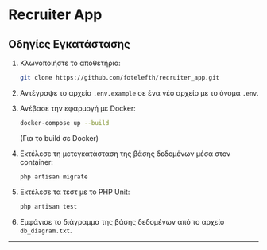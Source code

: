 # Recruiter App

## Οδηγίες Εγκατάστασης

1. Κλωνοποιήστε το αποθετήριο:

    ```bash
    git clone https://github.com/fotelefth/recruiter_app.git
    ```

2. Αντέγραψε το αρχείο `.env.example` σε ένα νέο αρχείο με το όνομα `.env`.

3. Ανέβασε την εφαρμογή με Docker:

    ```bash
    docker-compose up --build
    ```

    (Για το build σε Docker)

4. Εκτέλεσε τη μετεγκατάσταση της βάσης δεδομένων μέσα στον container:

    ```bash
    php artisan migrate
    ```

5. Εκτέλεσε τα τεστ με το PHP Unit:

    ```bash
    php artisan test
    ```

6. Εμφάνισε το διάγραμμα της βάσης δεδομένων από το αρχείο `db_diagram.txt`.

---